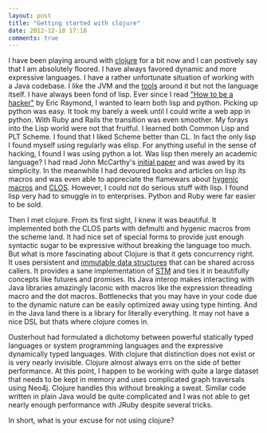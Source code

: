 ```yaml
---
layout: post
title: "Getting started with clojure"
date: 2012-12-10 17:18
comments: true
---
```

I have been playing around with [clojure](http://clojure.org/) for a bit now and I can postively say that I am absolutely floored. I have always favored dynamic and more expressive languages. I have a rather unfortunate situation of working with a Java codebase. I like the JVM and the [tools](http://docs.oracle.com/javase/6/docs/technotes/tools/share/jvisualvm.html) around it but not the language itself. I have always been fond of lisp. Ever since I read ["How to be a hacker"](http://www.catb.org/esr/faqs/hacker-howto.html) by Eric Raymond, I wanted to learn both lisp and python. Picking up python was easy. It took my barely a week until I could write a web app in python. With Ruby and Rails the transition was even smoother. My forays into the Lisp world were not that fruitful. I learned both Common Lisp and PLT Scheme. I found that I liked Scheme better than CL. In fact the only lisp I found myself using regularly was elisp. For anything useful in the sense of hacking, I found I was using python a lot. Was lisp then merely an academic language? I had read John McCarthy's [initial paper](http://www-formal.stanford.edu/jmc/recursive.pdf) and was awed by its simplicity. In the meanwhile I had devoured books and articles on lisp its macros and was even able to appreciate the flamewars about [hygenic macros](http://www.cs.indiana.edu/~dyb/pubs/tr356.pdf) and [CLOS](http://www.cs.oswego.edu/~blue/xex/black/courses/f06/ai1/ECOOP.pdf). However, I could not do serious stuff with lisp. I found lisp very had to smuggle in to enterprises. Python and Ruby were far easier to be sold.

Then I met clojure. From its first sight, I knew it was beautiful. It implemented both the CLOS parts with defmulti and hygenic macros from the scheme land. It had nice set of special forms to provide just enough syntactic sugar to be expressive without breaking the language too much. But what is more fascinating about Clojure is that it gets concurrency right. It uses persistent and [immutable data structures](http://clojure.org/state) that can be shared across callers. It provides a sane implementation of [STM](http://clojure.org/refs) and ties it in beautifully concepts like futures and promises. Its Java interop makes interacting with Java libraries amazingly laconic with macros like the expression threading macro and the dot macros. Bottlenecks that you may have in your code due to the dynamic nature can be easily optimized away using type hinting. And in the Java land there is a library for literally everything. It may not have a nice DSL but thats where clojure comes in.

Ousterhout had formulated a dichotomy between powerful statically typed languages or system programming languages and the expressive dynamically typed languages. With clojure that distinction does not exist or is very nearly invisible. Clojure almost always errs on the side of better performance. At this point, I happen to be working with quite a large dataset that needs to be kept in memory and uses complicated graph traversals using Neo4j. Clojure handles this without breaking a sweat. Similar code written in plain Java would be quite complicated and I was not able to get nearly enough performance with JRuby despite several tricks.

In short, what is your excuse for not using clojure?
